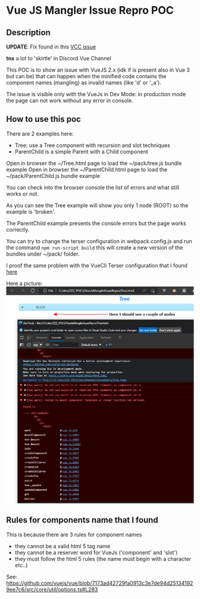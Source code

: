 ﻿Vue JS Mangler Issue Repro POC
==============================

## Description

__UPDATE__: Fix found in this [VCC issue](https://github.com/vuejs/vue-class-component/issues/407)

__tnx__ a lot to 'skirtle' in Discord Vue Channel

This POC is to show an issue with VueJS 2.x (idk if is present also in Vue 3 but can be) that can happen when the minified code contains the component names (mangling) as
invalid names (like 'd' or '_a').

The issue is visible only with the VueJs in Dev Mode: in production mode the page can not work without any error in console.


## How to use this poc

There are 2 examples here:

- Tree: use a Tree component with recursion and slot techniques
- ParentChild is a simple Parent with a Child component

Open in browser the ~/Tree.html page to load the ~/pack/tree.js bundle example
Open in browser the ~/ParentChild.html page to load the ~/pack/ParentChild.js bundle example

You can check into the browser console the list of errors and what still works or not.

As you can see the Tree example will show you only 1 node (ROOT) so the example is 'broken'.

The ParentChild example presents the console errors but the page works correctly.

You can try to change the terser configuration in webpack.config.js and run the command `npm run-script build` this will create a new version of the bundles under ~/pack/ folder.

I proof the same problem with the VueCli Terser configuration that I found [here](https://github.com/vuejs/vue-cli/blob/9aeafc06bb7d4dab5dca55197f0287a921f7f14f/packages/%40vue/cli-service/lib/config/terserOptions.js)

Here a picture: \
![bug](./contents/bug001.png)


## Rules for components name that I found

This is because there are 3 rules for component names
- they cannot be a valid html 5 tag name
- they cannot be a reserver word for VueJs ('component' and 'slot')
- they must follow the html 5 rules (the name must begin with a character etc..)

See: https://github.com/vuejs/vue/blob/7173ad42729fa0913c3e7de94d251341929ee7c6/src/core/util/options.ts#L283